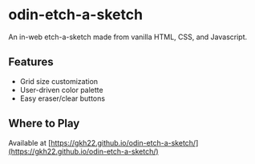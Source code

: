 # odin-etch-a-sketch
An in-web etch-a-sketch made from vanilla HTML, CSS, and Javascript.

## Features
* Grid size customization
* User-driven color palette
* Easy eraser/clear buttons

## Where to Play
Available at [https://gkh22.github.io/odin-etch-a-sketch/](https://gkh22.github.io/odin-etch-a-sketch/)
